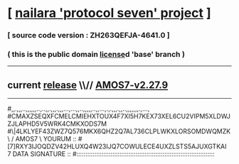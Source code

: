 
# [ [nailara 'protocol seven' project](http://nailara.network/) ]

### [ source code version : ZH263QEFJA-4641.0 ]

### ( this is the public domain [license](../license)d 'base' branch )
---
## current [release](https://github.com/nailara-technologies/protocol-7/releases) \\\\// [AMOS7-v2.27.9](https://github.com/nailara-technologies/protocol-7/releases/tag/AMOS7-v2.27.9)
---

#,,.,,,..,,,,,,..,..,,.,,,.,,,...,...,,..,,,,,..,,...,.,.,,,.,,..,,,,,,,.,...,
#CMAXZSEQXFCMELCMIEHXTOUX4F7XI5H7KEX73XEL6CU2VIPM5XLDWJZJLAPHD5V5WRK4CMKXODS7M
#\\\|4LKLYEF43ZWZ7Q576MKX6QHZ2Q7AL736CLPLWKXLORSOMDWQMZK \ / AMOS7 \ YOURUM ::
#\[7]RXY3IJOQDZV42HLUXQ4W23IJQ7COWULECE4UXZLSTS5AJUXGTKAI 7  DATA SIGNATURE ::
#:::::::::::::::::::::::::::::::::::::::::::::::::::::::::::::::::::::::::::::
